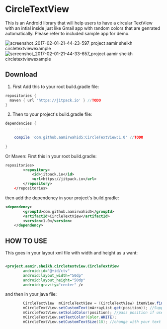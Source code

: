 # CircleTextView
This is an Android library that will help users to have a circular TextView with an intial inside just like Gmail app with random colors that are genrated automatically. Please refer to included sample app for demo. 

![screenshot_2017-02-01-21-44-23-597_project aamir sheikh circletextviewexample](https://cloud.githubusercontent.com/assets/24679732/22515968/5658025e-e8ca-11e6-8b32-78078411a643.png)
![screenshot_2017-02-01-21-44-33-657_project aamir sheikh circletextviewexample](https://cloud.githubusercontent.com/assets/24679732/22515969/56637440-e8ca-11e6-9287-3c834cda3044.png)


Download
--------  
1) First Add this to your root build.gradle file:  
```gradle
repositories {
  maven { url 'https://jitpack.io' } //TODO
}
```
2) Then to your project's build.gradle file:
```gradle
dependencies {  
    .......  
    
    compile 'com.github.aamirwahid5:CircleTextView:1.0' //TODO  
       
}  
```
Or Maven:
First this in your root build.gradle:
```xml
repositories>
		<repository>
		    <id>jitpack.io</id>
		    <url>https://jitpack.io</url>
		</repository>
	</repositories>
  ```
  then add the dependency in your project's build.gradle:
```xml
<dependency>
	    <groupId>com.github.aamirwahid5</groupId>
	    <artifactId>CircleTextView</artifactId>
	    <version>1.0</version>
	</dependency>
```
HOW TO USE
-------- 
This goes in your layout xml file with width and height as u want:
```xml

<project.aamir.sheikh.circletextview.CircleTextView
        android:id="@+id/ctv"
        android:layout_width="50dp"   
        android:layout_height="50dp"
        android:gravity="center" />
```
and then in your java file:
```java
        CircleTextView  mCircleTextView = (CircleTextView) itemView.findViewById(R.id.ctv); //change with your id
        mCircleTextView.setCustomText(mArrayList.get(position)); //Supply your whole text here it will automatically generate the initial
        mCircleTextView.setSolidColor(position); //pass position if used inside RecyclerView otherwise you can keep blank this is used to save background color state
        mCircleTextView.setTextColor(Color.WHITE);
        mCircleTextView.setCustomTextSize(18); //change with your text size or if kept blank will take size automatically
 ```
 
